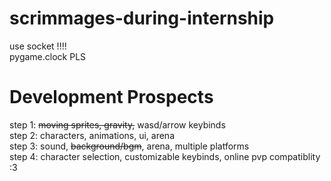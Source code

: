 # scrimmages-during-internship


use socket !!!!  
pygame.clock PLS


# Development Prospects
step 1: ~~moving sprites, gravity,~~ wasd/arrow keybinds  
step 2: characters, animations, ui, arena  
step 3: sound, ~~background/bgm~~, arena, multiple platforms  
step 4: character selection, customizable keybinds, online pvp compatiblity :3

